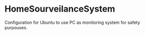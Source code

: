# HomeSourveilanceSystem
Configuration for Ubuntu to use PC as monitoring system for safety purpouses.

